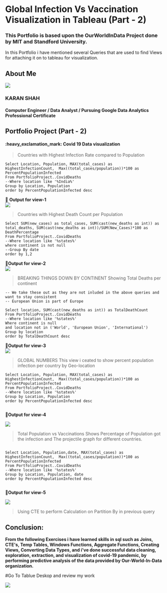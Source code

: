 # Global Infection Vs Vaccination Visualization in Tableau (Part - 2)
<h3>This Portfolio is based upon the OurWorldInData Project done by MIT and Standford University.
</h3>
<p>In this Portfolio i have mentioned several Queries that are used to find Views for attaching it on to tableau for visualization.</p>
 

<!---->        

<!--<a href="" ><img src=""> </a>-->
 
</a>

<h2> About Me</h2>
<div>
<a href="https://media-exp3.licdn.com/dms/image/D5635AQGENREQtSOVvA/profile-framedphoto-shrink_100_100/0/1624892028859?e=1626242400&v=beta&t=Vg9jbuG3OgWuTiinlR3A6Pdcpfw1iBu_MgY2_MlgNNE"><img src="https://media-exp3.licdn.com/dms/image/D5635AQGENREQtSOVvA/profile-framedphoto-shrink_100_100/0/1624892028859?e=1626242400&v=beta&t=Vg9jbuG3OgWuTiinlR3A6Pdcpfw1iBu_MgY2_MlgNNE"></a>
</div>
<h3>
            KARAN SHAH
</h3>
<h4>
            Computer Engineer / Data Analyst / Pursuing Google Data Analytics Professional Certificate
</h4>
<h2> Portfolio Project (Part - 2)</h2>


<h4>:heavy_exclamation_mark: Covid 19 Data visualization</h4>


><!--Skills used: Joins, CTE's, Temp Tables, Windows Functions, Aggregate Functions, Creating Views, Converting Data Types -->

>Countries with Highest Infection Rate compared to Population
```
Select Location, Population, MAX(total_cases) as HighestInfectionCount,  Max((total_cases/population))*100 as PercentPopulationInfected
From PortfolioProject..CovidDeaths
--Where location like '%India%'
Group by Location, Population
order by PercentPopulationInfected desc
```


🌌 **Output  for view-1**<br>
<a This image is of finding the total population affected by Covid-19 Infection href=""><img src="https://bn1305files.storage.live.com/y4mwr5YbLVW5qEqGcSZ3lOpUbgvqmXj5qvdztvI5qgueLNHdnUQ3XHnaY8fP7BmWLQuHZSrPUIozSrDj0zdu0SnsQap1I2yZY5g4-_iwsvkhJybeW04fJLyi2wPbKo48MVZC3dhRgBy3sXP4KVEkP2OXZLbY024qYOCrUBo8Rb9SQy3Md9cVeNabuzEh5hVfPH8?width=1864&height=1080&cropmode=none"> </a>

>Countries with Highest Death Count per Population

```
Select SUM(new_cases) as total_cases, SUM(cast(new_deaths as int)) as total_deaths, SUM(cast(new_deaths as int))/SUM(New_Cases)*100 as DeathPercentage
From PortfolioProject..CovidDeaths
--Where location like '%states%'
where continent is not null 
--Group By date
order by 1,2

```
 🌌**Output  for view-2**<br>
<img src="https://bn1305files.storage.live.com/y4m_OnoC7Ahsd7YaW3hj2b01xKZtFRZbvcs1RAI9ufqjGjx-xBeGo3kGgss9ufradp3T1-1HQKAKJMd2X8BBjzFDUifGjL4gLp_T94bo22nRyxNDaDwNhPOs8I4OYYJ8mOnm_XxpPYrFWHhh6QDjmezbUjcvEo86epInCT6_PGyb29o_PcSCa2_zw_qagDwoKXY?width=1925&height=1079&cropmode=none"></a>     

>BREAKING THINGS DOWN BY CONTINENT
>Showing Total Deaths per continent
```
-- We take these out as they are not inluded in the above queries and want to stay consistent
-- European Union is part of Europe

Select location, SUM(cast(new_deaths as int)) as TotalDeathCount
From PortfolioProject..CovidDeaths
--Where location like '%states%'
Where continent is null 
and location not in ('World', 'European Union', 'International')
Group by location
order by TotalDeathCount desc

```
 🌌**Output  for view-3**<br>
<a href="" ><img src="https://bn1305files.storage.live.com/y4mu1tGfb3OtKcqLc5b6lVSDPFsARFZJhpIEHv3wds_XGBX3mLE54lp-txIBP6i6OEuJIUcv_mHfaHWrxoA-cmcpiLlnPIZYKoNoIcGOGb9KuFFQ8VbFx57R-G-9vvF_C99NTvH5EccPHlWNogd8gcw3y6Zwatzt19x7gRWhordi3rT7vIHXp6-M9X_jDe1gbtt?width=1929&height=1080&cropmode=none"> </a>
>GLOBAL NUMBERS
>This view i ceated to show percent population infection per country by Geo-location
```
Select Location, Population, MAX(total_cases) as HighestInfectionCount,  Max((total_cases/population))*100 as PercentPopulationInfected
From PortfolioProject..CovidDeaths
--Where location like '%states%'
Group by Location, Population
order by PercentPopulationInfected desc


```
 🌌**Output  for view-4**<br>
 
 
<a href="" ><img src="https://bn1305files.storage.live.com/y4mwBGVLPa88LMfEK0bw2iXx9KIHYDKucKiDZ6sgrQ_qrzvt1Lm8C-RwNzO-9hx_yaM2Y7McGwn3On_vgv2LhHJ6Xqn6BaeUYHhMa5pNmNFrtn9gTRoQM8ecbbWPSUxIoS9HfN72kPt0YVc0HLITZK3ri4ZkwjCmt19p3KbvQ0c76ZdBKk7P1ouRePDby_7mtTY?width=1928&height=1080&cropmode=none"> </a>
>Total Population vs Vaccinations
>Shows Percentage of Population got the infection and The projectile graph for different countries.
```

Select Location, Population,date, MAX(total_cases) as HighestInfectionCount,  Max((total_cases/population))*100 as PercentPopulationInfected
From PortfolioProject..CovidDeaths
--Where location like '%states%'
Group by Location, Population, date
order by PercentPopulationInfected desc


```
 🌌**Output  for view-5**<br>
 
<a href="" ><img src="https://bn1305files.storage.live.com/y4me1k3MMQYG4MPpOfKdFiL8CJh8_ki-heOxErVu_GSw3rOle4ps5fs8Ra4KangoDCMQ3pL-BVMRBJTRPJ_Zkb-GYjUranKBZd1phByMrt8Lkg6FWeyd2eXoVR8icJKpLOW52pB7HfVW86_ACJQsGGborCSv9f7ZjpTd-EisKYt6zNmK6wGQ56Eq_1ClkCvuyy6?width=1925&height=1079&cropmode=none"> </a>
>Using CTE to perform Calculation on Partition By in previous query

<!--\-->

<h2> Conclusion:</h2> 

__From the following Exercises i have learned skills in sql such as Joins, CTE's, Temp Tables, Windows Functions, Aggregate Functions, Creating Views, Converting Data Types,
and i've done successful data cleaning, exploration, extraction, and visualization of covid-19 pandemic, by performing predictive analysis of the data provided by Our-World-In-Data organization.__

#Go To Tablue Deskop and review my work 
					   
<a href="https://prod-apnortheast-a.online.tableau.com/t/tableauprofessinals/views/CovidDashboardWorkbook/Dashboard1/kshah.pro@gmail.com/77a7c19a-a213-449d-a1b0-ec3b331970fc?:display_count=n&:showVizHome=n&:origin=viz_share_link"><img src="https://bn1305files.storage.live.com/y4mEoYRgATab49RvcnKBBXbH4JJhTS2mcbZo6BIw5ISHJNkuVbgt5dXCbnd4lLcFru5miS4E2Z-2zmc_CBNuccwyEGcPdfocYir781NIKhSBCrX0F7jWrSZnK-2jhnvSM3TbQk4qlEawKNrFY5_p3e2U5k0C4rk_8crFJA1Lo6cZjeN9CLEbPi7rihcsdH0EENr?width=1936&height=1079&cropmode=none"></a>


